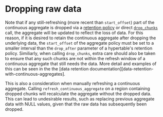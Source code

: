 # Dropping raw data

Note that if any still-refreshing (more recent than `start_offset`) part of the
continuous aggregate is dropped via a [retention policy][api-add-retention-policy] or
direct [`drop_chunks`][api-drop-chunks] call, the aggregate will be updated to
reflect the loss of data. For this reason, if it is desired to retain the continuous
aggregate after dropping the underlying data, the `start_offset` of the aggregate
policy must be set to a smaller interval than the `drop_after` parameter of a
hypertable's retention policy. Similiarly, when calling `drop_chunks`, extra
care should also be taken to ensure that any such chunks are not within the
refresh window of a continuous aggregate that still needs the data.  More detail
and examples of this can be seen in the the [data retention documentation][data-retention-with-continuous-aggregates].

This is also a consideration when manually refreshing a continuous aggregate.
Calling `refresh_continuous_aggregate` on a region containing dropped chunks will
recalculate the aggregate without the dropped data. This can lead to undesirable
results, such as replacing previous aggregate data with NULL values, given that the
raw data has subsequently been dropped.



[api-drop-chunks]: /api/:currentVersion:/hypertable/drop_chunks
[retention-aggregate]: /how-to-guides/data-retention-with-continuous-aggregates/
[api-add-retention-policy]: /api/:currentVersion:/data-retention/add_retention_policy
